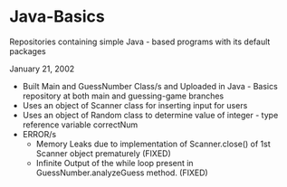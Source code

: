 # Java-Basics
Repositories containing simple Java - based programs with its default packages

January 21, 2002
  - Built Main and GuessNumber Class/s and Uploaded in Java - Basics repository at both main and guessing-game branches
  - Uses an object of Scanner class for inserting input for users
  - Uses an object of Random class to determine value of integer - type reference variable correctNum
  - ERROR/s
    - Memory Leaks due to implementation of Scanner.close() of 1st Scanner object prematurely (FIXED)
    - Infinite Output of the while loop present in GuessNumber.analyzeGuess method. (FIXED)  
